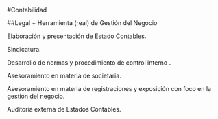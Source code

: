 #Contabilidad

##Legal + Herramienta (real) de Gestión del Negocio 

Elaboración y presentación de Estado Contables.

Sindicatura.

Desarrollo de normas y procedimiento de control interno .

Asesoramiento en materia de societaria.

Asesoramiento en materia de registraciones y exposición con foco en la gestión del negocio.

Auditoría externa de Estados Contables.